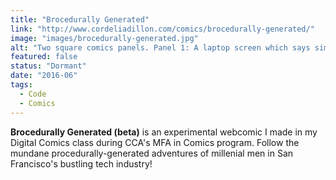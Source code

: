 ```yaml
---
title: "Brocedurally Generated"
link: "http://www.cordeliadillon.com/comics/brocedurally-generated/"
image: "images/brocedurally-generated.jpg"
alt: "Two square comics panels. Panel 1: A laptop screen which says simply, 'You're harshing my vertical integration.' Panel 2: A bespectacled young man, partially in frame, holds up a coffee to-go cup and says, 'Yeah, I read about that on Reddit.'"
featured: false
status: "Dormant"
date: "2016-06"
tags:
  - Code
  - Comics
---
```

**Brocedurally Generated (beta)** is an experimental webcomic I made in my Digital Comics class during CCA's MFA in Comics program. Follow the mundane procedurally-generated adventures of millenial men in San Francisco's bustling tech industry!